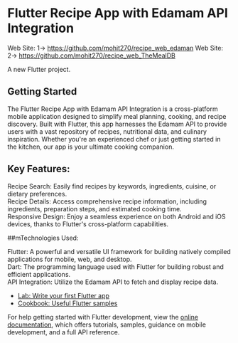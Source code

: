 # Flutter Recipe App with Edamam API Integration

Web Site: 1-> https://github.com/mohit270/recipe_web_edaman
Web Site: 2-> https://github.com/mohit270/recipe_web_TheMealDB

A new Flutter project.

## Getting Started

The Flutter Recipe App with Edamam API Integration is a cross-platform mobile application designed to simplify meal planning, cooking, and recipe discovery. Built with Flutter, this app harnesses the Edamam API to provide users with a vast repository of recipes, nutritional data, and culinary inspiration. Whether you're an experienced chef or just getting started in the kitchen, our app is your ultimate cooking companion.

## Key Features:

Recipe Search: Easily find recipes by keywords, ingredients, cuisine, or dietary preferences.
<br>
Recipe Details: Access comprehensive recipe information, including ingredients, preparation steps, and estimated cooking time.
<br>
Responsive Design: Enjoy a seamless experience on both Android and iOS devices, thanks to Flutter's cross-platform capabilities.
<br>

##mTechnologies Used:

Flutter: A powerful and versatile UI framework for building natively compiled applications for mobile, web, and desktop.
<br>
Dart: The programming language used with Flutter for building robust and efficient applications.
<br>
API Integration: Utilize the Edamam API to fetch and display recipe data.
<br>

- [Lab: Write your first Flutter app](https://docs.flutter.dev/get-started/codelab)
- [Cookbook: Useful Flutter samples](https://docs.flutter.dev/cookbook)

For help getting started with Flutter development, view the
[online documentation](https://docs.flutter.dev/), which offers tutorials,
samples, guidance on mobile development, and a full API reference.




